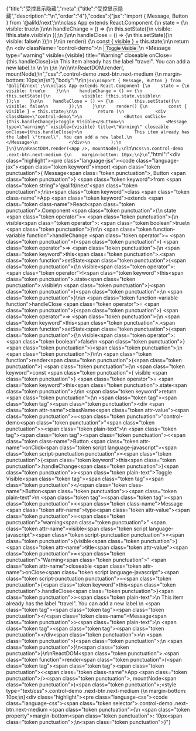 {"title":"受控显示隐藏","meta":{"title":"受控显示隐藏","description":"\n","order":"4"},"codes":{"jsx":"import { Message, Button } from '@alifd/next';\n\nclass App extends React.Component {\n    state = {\n        visible: true\n    }\n\n    handleChange = () => {\n        this.setState({\n            visible: !this.state.visible\n        });\n    }\n\n    handleClose = () => {\n        this.setState({\n            visible: false\n        });\n    }\n\n    render() {\n        const { visible } = this.state;\n\n        return (\n            <div className=\"control-demo\">\n                <Button onClick={this.handleChange}>Toggle Visible</Button>\n                <Message type=\"warning\" visible={visible} title=\"Warning\" closeable onClose={this.handleClose}>\n                    This item already has the label \"travel\". You can add a new label.\n                </Message>\n            </div>\n        );\n    }\n}\n\nReactDOM.render(<App />, mountNode);\n","css":".control-demo .next-btn.next-medium {\n    margin-bottom: 10px;\n}\n"},"body":"\n\n````jsx\nimport { Message, Button } from '@alifd/next';\n\nclass App extends React.Component {\n    state = {\n        visible: true\n    }\n\n    handleChange = () => {\n        this.setState({\n            visible: !this.state.visible\n        });\n    }\n\n    handleClose = () => {\n        this.setState({\n            visible: false\n        });\n    }\n\n    render() {\n        const { visible } = this.state;\n\n        return (\n            <div className=\"control-demo\">\n                <Button onClick={this.handleChange}>Toggle Visible</Button>\n                <Message type=\"warning\" visible={visible} title=\"Warning\" closeable onClose={this.handleClose}>\n                    This item already has the label \"travel\". You can add a new label.\n                </Message>\n            </div>\n        );\n    }\n}\n\nReactDOM.render(<App />, mountNode);\n````\n\n````css\n.control-demo .next-btn.next-medium {\n    margin-bottom: 10px;\n}\n````","html":"<script>(function(){\"use strict\";\n\nvar _createClass = function () { function defineProperties(target, props) { for (var i = 0; i < props.length; i++) { var descriptor = props[i]; descriptor.enumerable = descriptor.enumerable || false; descriptor.configurable = true; if (\"value\" in descriptor) descriptor.writable = true; Object.defineProperty(target, descriptor.key, descriptor); } } return function (Constructor, protoProps, staticProps) { if (protoProps) defineProperties(Constructor.prototype, protoProps); if (staticProps) defineProperties(Constructor, staticProps); return Constructor; }; }();\n\nvar _next = require(\"@alifd/next\");\n\nfunction _classCallCheck(instance, Constructor) { if (!(instance instanceof Constructor)) { throw new TypeError(\"Cannot call a class as a function\"); } }\n\nfunction _possibleConstructorReturn(self, call) { if (!self) { throw new ReferenceError(\"this hasn't been initialised - super() hasn't been called\"); } return call && (typeof call === \"object\" || typeof call === \"function\") ? call : self; }\n\nfunction _inherits(subClass, superClass) { if (typeof superClass !== \"function\" && superClass !== null) { throw new TypeError(\"Super expression must either be null or a function, not \" + typeof superClass); } subClass.prototype = Object.create(superClass && superClass.prototype, { constructor: { value: subClass, enumerable: false, writable: true, configurable: true } }); if (superClass) Object.setPrototypeOf ? Object.setPrototypeOf(subClass, superClass) : subClass.__proto__ = superClass; }\n\nvar App = function (_React$Component) {\n    _inherits(App, _React$Component);\n\n    function App() {\n        var _ref;\n\n        var _temp, _this, _ret;\n\n        _classCallCheck(this, App);\n\n        for (var _len = arguments.length, args = Array(_len), _key = 0; _key < _len; _key++) {\n            args[_key] = arguments[_key];\n        }\n\n        return _ret = (_temp = (_this = _possibleConstructorReturn(this, (_ref = App.__proto__ || Object.getPrototypeOf(App)).call.apply(_ref, [this].concat(args))), _this), _this.state = {\n            visible: true\n        }, _this.handleChange = function () {\n            _this.setState({\n                visible: !_this.state.visible\n            });\n        }, _this.handleClose = function () {\n            _this.setState({\n                visible: false\n            });\n        }, _temp), _possibleConstructorReturn(_this, _ret);\n    }\n\n    _createClass(App, [{\n        key: \"render\",\n        value: function render() {\n            var visible = this.state.visible;\n\n\n            return React.createElement(\n                \"div\",\n                { className: \"control-demo\" },\n                React.createElement(\n                    _next.Button,\n                    { onClick: this.handleChange },\n                    \"Toggle Visible\"\n                ),\n                React.createElement(\n                    _next.Message,\n                    { type: \"warning\", visible: visible, title: \"Warning\", closeable: true, onClose: this.handleClose },\n                    \"This item already has the label \\\"travel\\\". You can add a new label.\"\n                )\n            );\n        }\n    }]);\n\n    return App;\n}(React.Component);\n\nReactDOM.render(React.createElement(App, null), mountNode);})()</script><div class=\"highlight\"><pre class=\"language-jsx\"><code class=\"language-jsx\"><span class=\"token keyword\">import</span> <span class=\"token punctuation\">{</span> Message<span class=\"token punctuation\">,</span> Button <span class=\"token punctuation\">}</span> <span class=\"token keyword\">from</span> <span class=\"token string\">'@alifd/next'</span><span class=\"token punctuation\">;</span>\n\n<span class=\"token keyword\">class</span> <span class=\"token class-name\">App</span> <span class=\"token keyword\">extends</span> <span class=\"token class-name\">React<span class=\"token punctuation\">.</span>Component</span> <span class=\"token punctuation\">{</span>\n    state <span class=\"token operator\">=</span> <span class=\"token punctuation\">{</span>\n        visible<span class=\"token operator\">:</span> <span class=\"token boolean\">true</span>\n    <span class=\"token punctuation\">}</span>\n\n    <span class=\"token function-variable function\">handleChange</span> <span class=\"token operator\">=</span> <span class=\"token punctuation\">(</span><span class=\"token punctuation\">)</span> <span class=\"token operator\">=></span> <span class=\"token punctuation\">{</span>\n        <span class=\"token keyword\">this</span><span class=\"token punctuation\">.</span><span class=\"token function\">setState</span><span class=\"token punctuation\">(</span><span class=\"token punctuation\">{</span>\n            visible<span class=\"token operator\">:</span> <span class=\"token operator\">!</span><span class=\"token keyword\">this</span><span class=\"token punctuation\">.</span>state<span class=\"token punctuation\">.</span>visible\n        <span class=\"token punctuation\">}</span><span class=\"token punctuation\">)</span><span class=\"token punctuation\">;</span>\n    <span class=\"token punctuation\">}</span>\n\n    <span class=\"token function-variable function\">handleClose</span> <span class=\"token operator\">=</span> <span class=\"token punctuation\">(</span><span class=\"token punctuation\">)</span> <span class=\"token operator\">=></span> <span class=\"token punctuation\">{</span>\n        <span class=\"token keyword\">this</span><span class=\"token punctuation\">.</span><span class=\"token function\">setState</span><span class=\"token punctuation\">(</span><span class=\"token punctuation\">{</span>\n            visible<span class=\"token operator\">:</span> <span class=\"token boolean\">false</span>\n        <span class=\"token punctuation\">}</span><span class=\"token punctuation\">)</span><span class=\"token punctuation\">;</span>\n    <span class=\"token punctuation\">}</span>\n\n    <span class=\"token function\">render</span><span class=\"token punctuation\">(</span><span class=\"token punctuation\">)</span> <span class=\"token punctuation\">{</span>\n        <span class=\"token keyword\">const</span> <span class=\"token punctuation\">{</span> visible <span class=\"token punctuation\">}</span> <span class=\"token operator\">=</span> <span class=\"token keyword\">this</span><span class=\"token punctuation\">.</span>state<span class=\"token punctuation\">;</span>\n\n        <span class=\"token keyword\">return</span> <span class=\"token punctuation\">(</span>\n            <span class=\"token tag\"><span class=\"token tag\"><span class=\"token punctuation\">&lt;</span>div</span> <span class=\"token attr-name\">className</span><span class=\"token attr-value\"><span class=\"token punctuation\">=</span><span class=\"token punctuation\">\"</span>control-demo<span class=\"token punctuation\">\"</span></span><span class=\"token punctuation\">></span></span><span class=\"token plain-text\">\n                </span><span class=\"token tag\"><span class=\"token tag\"><span class=\"token punctuation\">&lt;</span><span class=\"token class-name\">Button</span></span> <span class=\"token attr-name\">onClick</span><span class=\"token script language-javascript\"><span class=\"token script-punctuation punctuation\">=</span><span class=\"token punctuation\">{</span><span class=\"token keyword\">this</span><span class=\"token punctuation\">.</span>handleChange<span class=\"token punctuation\">}</span></span><span class=\"token punctuation\">></span></span><span class=\"token plain-text\">Toggle Visible</span><span class=\"token tag\"><span class=\"token tag\"><span class=\"token punctuation\">&lt;/</span><span class=\"token class-name\">Button</span></span><span class=\"token punctuation\">></span></span><span class=\"token plain-text\">\n                </span><span class=\"token tag\"><span class=\"token tag\"><span class=\"token punctuation\">&lt;</span><span class=\"token class-name\">Message</span></span> <span class=\"token attr-name\">type</span><span class=\"token attr-value\"><span class=\"token punctuation\">=</span><span class=\"token punctuation\">\"</span>warning<span class=\"token punctuation\">\"</span></span> <span class=\"token attr-name\">visible</span><span class=\"token script language-javascript\"><span class=\"token script-punctuation punctuation\">=</span><span class=\"token punctuation\">{</span>visible<span class=\"token punctuation\">}</span></span> <span class=\"token attr-name\">title</span><span class=\"token attr-value\"><span class=\"token punctuation\">=</span><span class=\"token punctuation\">\"</span>Warning<span class=\"token punctuation\">\"</span></span> <span class=\"token attr-name\">closeable</span> <span class=\"token attr-name\">onClose</span><span class=\"token script language-javascript\"><span class=\"token script-punctuation punctuation\">=</span><span class=\"token punctuation\">{</span><span class=\"token keyword\">this</span><span class=\"token punctuation\">.</span>handleClose<span class=\"token punctuation\">}</span></span><span class=\"token punctuation\">></span></span><span class=\"token plain-text\">\n                    This item already has the label \"travel\". You can add a new label.\n                </span><span class=\"token tag\"><span class=\"token tag\"><span class=\"token punctuation\">&lt;/</span><span class=\"token class-name\">Message</span></span><span class=\"token punctuation\">></span></span><span class=\"token plain-text\">\n            </span><span class=\"token tag\"><span class=\"token tag\"><span class=\"token punctuation\">&lt;/</span>div</span><span class=\"token punctuation\">></span></span>\n        <span class=\"token punctuation\">)</span><span class=\"token punctuation\">;</span>\n    <span class=\"token punctuation\">}</span>\n<span class=\"token punctuation\">}</span>\n\nReactDOM<span class=\"token punctuation\">.</span><span class=\"token function\">render</span><span class=\"token punctuation\">(</span><span class=\"token tag\"><span class=\"token tag\"><span class=\"token punctuation\">&lt;</span><span class=\"token class-name\">App</span></span> <span class=\"token punctuation\">/></span></span><span class=\"token punctuation\">,</span> mountNode<span class=\"token punctuation\">)</span><span class=\"token punctuation\">;</span></code></pre></div><style type=\"text/css\">.control-demo .next-btn.next-medium {\n    margin-bottom: 10px;\n}</style><div class=\"highlight\"><pre class=\"language-css\"><code class=\"language-css\"><span class=\"token selector\">.control-demo .next-btn.next-medium</span> <span class=\"token punctuation\">{</span>\n    <span class=\"token property\">margin-bottom</span><span class=\"token punctuation\">:</span> 10px<span class=\"token punctuation\">;</span>\n<span class=\"token punctuation\">}</span></code></pre></div>"}